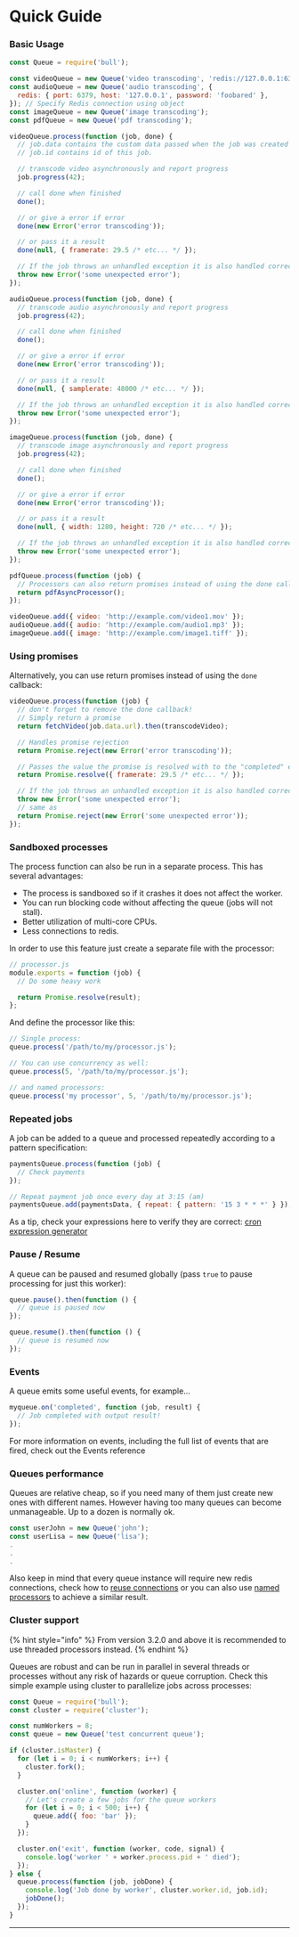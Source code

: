 # Quick Guide

### **Basic Usage**

```javascript
const Queue = require('bull');

const videoQueue = new Queue('video transcoding', 'redis://127.0.0.1:6379');
const audioQueue = new Queue('audio transcoding', {
  redis: { port: 6379, host: '127.0.0.1', password: 'foobared' },
}); // Specify Redis connection using object
const imageQueue = new Queue('image transcoding');
const pdfQueue = new Queue('pdf transcoding');

videoQueue.process(function (job, done) {
  // job.data contains the custom data passed when the job was created
  // job.id contains id of this job.

  // transcode video asynchronously and report progress
  job.progress(42);

  // call done when finished
  done();

  // or give a error if error
  done(new Error('error transcoding'));

  // or pass it a result
  done(null, { framerate: 29.5 /* etc... */ });

  // If the job throws an unhandled exception it is also handled correctly
  throw new Error('some unexpected error');
});

audioQueue.process(function (job, done) {
  // transcode audio asynchronously and report progress
  job.progress(42);

  // call done when finished
  done();

  // or give a error if error
  done(new Error('error transcoding'));

  // or pass it a result
  done(null, { samplerate: 48000 /* etc... */ });

  // If the job throws an unhandled exception it is also handled correctly
  throw new Error('some unexpected error');
});

imageQueue.process(function (job, done) {
  // transcode image asynchronously and report progress
  job.progress(42);

  // call done when finished
  done();

  // or give a error if error
  done(new Error('error transcoding'));

  // or pass it a result
  done(null, { width: 1280, height: 720 /* etc... */ });

  // If the job throws an unhandled exception it is also handled correctly
  throw new Error('some unexpected error');
});

pdfQueue.process(function (job) {
  // Processors can also return promises instead of using the done callback
  return pdfAsyncProcessor();
});

videoQueue.add({ video: 'http://example.com/video1.mov' });
audioQueue.add({ audio: 'http://example.com/audio1.mp3' });
imageQueue.add({ image: 'http://example.com/image1.tiff' });
```

### **Using promises**

Alternatively, you can use return promises instead of using the `done` callback:

```javascript
videoQueue.process(function (job) {
  // don't forget to remove the done callback!
  // Simply return a promise
  return fetchVideo(job.data.url).then(transcodeVideo);

  // Handles promise rejection
  return Promise.reject(new Error('error transcoding'));

  // Passes the value the promise is resolved with to the "completed" event
  return Promise.resolve({ framerate: 29.5 /* etc... */ });

  // If the job throws an unhandled exception it is also handled correctly
  throw new Error('some unexpected error');
  // same as
  return Promise.reject(new Error('some unexpected error'));
});
```

### **Sandboxed processes**

The process function can also be run in a separate process. This has several advantages:

- The process is sandboxed so if it crashes it does not affect the worker.
- You can run blocking code without affecting the queue (jobs will not stall).
- &#x20;Better utilization of multi-core CPUs.
- Less connections to redis.

In order to use this feature just create a separate file with the processor:

```javascript
// processor.js
module.exports = function (job) {
  // Do some heavy work

  return Promise.resolve(result);
};
```

And define the processor like this:

```javascript
// Single process:
queue.process('/path/to/my/processor.js');

// You can use concurrency as well:
queue.process(5, '/path/to/my/processor.js');

// and named processors:
queue.process('my processor', 5, '/path/to/my/processor.js');
```

### **Repeated jobs**

A job can be added to a queue and processed repeatedly according to a pattern specification:

```javascript
paymentsQueue.process(function (job) {
  // Check payments
});

// Repeat payment job once every day at 3:15 (am)
paymentsQueue.add(paymentsData, { repeat: { pattern: '15 3 * * *' } });
```

As a tip, check your expressions here to verify they are correct: [cron expression generator](https://crontab.cronhub.io)

### **Pause / Resume**

A queue can be paused and resumed globally (pass `true` to pause processing for just this worker):

```javascript
queue.pause().then(function () {
  // queue is paused now
});

queue.resume().then(function () {
  // queue is resumed now
});
```

### **Events**

A queue emits some useful events, for example...

```javascript
myqueue.on('completed', function (job, result) {
  // Job completed with output result!
});
```

For more information on events, including the full list of events that are fired, check out the Events reference

### **Queues performance**

Queues are relative cheap, so if you need many of them just create new ones with different names. However having too many queues can become unmanageable. Up to a dozen is normally ok.

```javascript
const userJohn = new Queue('john');
const userLisa = new Queue('lisa');
.
.
.
```

Also keep in mind that every queue instance will require new redis connections, check how to [reuse connections](https://github.com/OptimalBits/bull/blob/master/PATTERNS.md#reusing-redis-connections) or you can also use [named processors](https://github.com/OptimalBits/bull/blob/master/REFERENCE.md#queueprocess) to achieve a similar result.

### **Cluster support**

{% hint style="info" %}
From version 3.2.0 and above it is recommended to use threaded processors instead.
{% endhint %}

Queues are robust and can be run in parallel in several threads or processes without any risk of hazards or queue corruption. Check this simple example using cluster to parallelize jobs across processes:

```javascript
const Queue = require('bull');
const cluster = require('cluster');

const numWorkers = 8;
const queue = new Queue('test concurrent queue');

if (cluster.isMaster) {
  for (let i = 0; i < numWorkers; i++) {
    cluster.fork();
  }

  cluster.on('online', function (worker) {
    // Let's create a few jobs for the queue workers
    for (let i = 0; i < 500; i++) {
      queue.add({ foo: 'bar' });
    }
  });

  cluster.on('exit', function (worker, code, signal) {
    console.log('worker ' + worker.process.pid + ' died');
  });
} else {
  queue.process(function (job, jobDone) {
    console.log('Job done by worker', cluster.worker.id, job.id);
    jobDone();
  });
}
```

---
